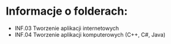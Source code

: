 # Informacje o folderach:
- INF.03 Tworzenie aplikacji internetowych
- INF.04 Tworzenie aplikacji komputerowych (C++, C#, Java)
